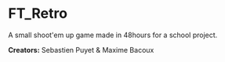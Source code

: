 # FT_Retro

A small shoot'em up game made in 48hours for a school project.

**Creators:** Sebastien Puyet & Maxime Bacoux
